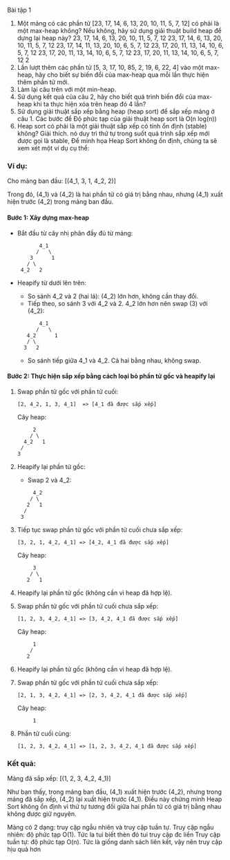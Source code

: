 Bài tập 1
1. Một mảng có các phần tử [23, 17, 14, 6, 13, 20, 10, 11, 5, 7, 12] có phải là một max-heap
không? Nếu không, hãy sử dụng giải thuật build heap để dựng lại heap này?
23, 17, 14, 6, 13, 20, 10, 11, 5, 7, 12
23, 17, 14, 6, 13, 20, 10, 11, 5, 7, 12
23, 17, 14, 11, 13, 20, 10, 6, 5, 7, 12
23, 17, 20, 11, 13, 14, 10, 6, 5, 7, 12
23, 17, 20, 11, 13, 14, 10, 6, 5, 7, 12
23, 17, 20, 11, 13, 14, 10, 6, 5, 7, 12
2
2. Lần lượt thêm các phần tử [5, 3, 17, 10, 85, 2, 19, 6, 22, 4] vào một max-heap, hãy cho
biết sự biến đổi của max-heap qua mỗi lần thực hiện thêm phần tử mới.
3. Làm lại câu trên với một min-heap.
4. Sử dụng kết quả của câu 2, hãy cho biết quá trình biến đổi của max-heap khi ta thực
hiện xóa trên heap đó 4 lần?
5. Sử dụng giải thuật sắp xếp bằng heap (heap sort) để sắp xếp mảng ở câu 1.
Các bước để 
Độ phức tạp của giải thuật heap sort là O(n log(n))
6. Heap sort có phải là một giải thuật sắp xếp có tính ổn định (stable) không? Giải thích.
nó duy trì thứ tự trong suốt quá trình sắp xếp mới được gọi là stable, 
Để minh họa Heap Sort không ổn định, chúng ta sẽ xem xét một ví dụ cụ thể:

### Ví dụ:
Cho mảng ban đầu: \[(4_1, 3, 1, 4_2, 2)\]

Trong đó, \(4_1\) và \(4_2\) là hai phần tử có giá trị bằng nhau, nhưng \(4_1\) xuất hiện trước \(4_2\) trong mảng ban đầu.

#### Bước 1: Xây dựng max-heap

- Bắt đầu từ cây nhị phân đầy đủ từ mảng:
  
  ```
         4_1
        /   \
      3      1
     / \
   4_2   2
  ```

- Heapify từ dưới lên trên:

  - So sánh 4_2 và 2 (hai lá): \(4_2\) lớn hơn, không cần thay đổi.
  - Tiếp theo, so sánh 3 với 4_2 và 2. 4_2 lớn hơn nên swap \(3\) với \(4_2\):

  ```
         4_1
        /   \
     4_2      1
     / \
    3   2
  ```

  - So sánh tiếp giữa 4_1 và 4_2. Cả hai bằng nhau, không swap.

#### Bước 2: Thực hiện sắp xếp bằng cách loại bỏ phần tử gốc và heapify lại

1. Swap phần tử gốc với phần tử cuối:

   ```
   [2, 4_2, 1, 3, 4_1]  => [4_1 đã được sắp xếp]
   ```

   Cây heap:
   ```
        2
       / \
     4_2   1
    /
   3
   ```

2. Heapify lại phần tử gốc:

   - Swap 2 và 4_2:

   ```
        4_2
       / \
      2   1
     /
    3
   ```

3. Tiếp tục swap phần tử gốc với phần tử cuối chưa sắp xếp:

   ```
   [3, 2, 1, 4_2, 4_1] => [4_2, 4_1 đã được sắp xếp]
   ```

   Cây heap:
   ```
        3
       / \
      2   1
   ```

4. Heapify lại phần tử gốc (không cần vì heap đã hợp lệ).

5. Swap phần tử gốc với phần tử cuối chưa sắp xếp:

   ```
   [1, 2, 3, 4_2, 4_1] => [3, 4_2, 4_1 đã được sắp xếp]
   ```

   Cây heap:
   ```
        1
       /
      2
   ```

6. Heapify lại phần tử gốc (không cần vì heap đã hợp lệ).

7. Swap phần tử gốc với phần tử cuối chưa sắp xếp:

   ```
   [2, 1, 3, 4_2, 4_1] => [2, 3, 4_2, 4_1 đã được sắp xếp]
   ```

   Cây heap:
   ```
        1
   ```

8. Phần tử cuối cùng:

   ```
   [1, 2, 3, 4_2, 4_1] => [1, 2, 3, 4_2, 4_1 đã được sắp xếp]
   ```

### Kết quả:
Mảng đã sắp xếp: \[(1, 2, 3, 4_2, 4_1)\]

Như bạn thấy, trong mảng ban đầu, \(4_1\) xuất hiện trước \(4_2\), nhưng trong mảng đã sắp xếp, \(4_2\) lại xuất hiện trước \(4_1\). Điều này chứng minh Heap Sort không ổn định vì thứ tự tương đối giữa hai phần tử có giá trị bằng nhau không được giữ nguyên.


Mảng có 2 dạng: truy cập ngẫu nhiên và truy cập tuần tự.
Truy cập ngẫu nhiên: độ phức tạp O(1). Tức la tui biết thèn đó tui truy cập đc liền
Truy cập tuần tự: độ phức tạp O(n). Tức là giống danh sách liên kết, vậy nên truy cập hịu quả hơn